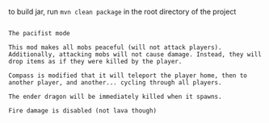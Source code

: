 to build jar, run `mvn clean package` in the root directory of the project
```

The pacifist mode

This mod makes all mobs peaceful (will not attack players). Additionally, attacking mobs will not cause damage. Instead, they will drop items as if they were killed by the player.

Compass is modified that it will teleport the player home, then to another player, and another... cycling through all players.

The ender dragon will be immediately killed when it spawns.

Fire damage is disabled (not lava though)
